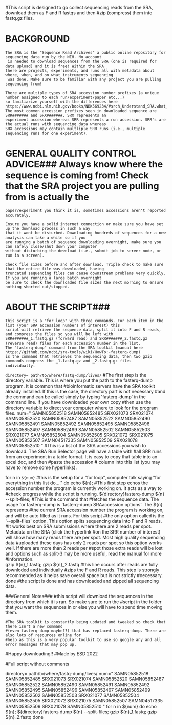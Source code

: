 #This script is designed to go collect sequencing reads from the SRA, download them as F and R fastqs and then
#zip (compress) them into fastq.gz files. 

# BACKGROUND
    The SRA is the "Sequence Read Archives" a public online repository for sequencing data run by the NIH. No account
     is needed to download sequences from the SRA (one is required for data upload) and it is free! Within the SRA
    there are projects, experiments, and runs all with metadata about where, when, and on what instruments sequencing
     was done. Make sure to be familiar with any project you are pulling sequencing from! 

    There are multiple types of SRA accession number prefixes (a unique number assigned to each run/experiment/paper etc...) 
    so familiarize yourself with the differences here https://www.ncbi.nlm.nih.gov/books/NBK569234/#srch_Understand_SRA.what_do_the_differen
    The most common accession prefixes seen in downloaded sequence are SRR####### and SRX#######. SRX represents an 
    experiment accession whereas SRR represents a run accession. SRR's are the actual runs with sequencing data whereas 
    SRX accessions may contain multliple SRR runs (i.e., multiple sequencing runs for one experiment). 

# GENERAL QUALITY CONTROL ADVICE###    Always know where the sequence is coming from! Check that the SRA project you are pulling from is actually the
    paper/experiment you think it is, sometimes accessions aren't reported accurately.

    Ensure you have a solid internet connection or make sure you have set up the download process in such a way
    that it wont be disturbed. Downloading hundreds of sequences for a new analysis can take a while so if you 
    are running a batch of sequence downloading overnight, make sure you can safely close/shut down your computer
    without disturbing the download (i.e., submit job to server node, or run in a screen).
    
    Check file sizes before and after download. Triple check to make sure that the entire file was downloaded, having
    truncated sequencing files can cause downstream problems very quickly. If you are running a large batch overnight
    be sure to check the downloaded file sizes the next morning to ensure nothing shorted out/stopped. 

# ABOUT THE SCRIPT###
    This script is a "for loop" with three commands. For each item in the list (your SRA accession numbers of interest) this 
    script will retrieve the sequence data, split it into F and R reads, and compress the files so you will be left with
    SRR#######_1.fastq.gz (forward read) and SRR#######_2.fastq.gz (reverse read) files for each accession number in the list.
    The "fasterq-dump" command from the SRA toolkit (manual here https://github.com/ncbi/sra-tools/wiki/HowTo:-fasterq-dump)
    is the command that retrieves the sequencing data, then two gzip commands compress the _1.fastq.gz and _2.fastq.gz files
    individually. 

`directory= path/to/where/fastq-dump/lives/`
    #The first step is the directory variable. This is where you put the path to the fasterq-dump program. It is common that 
    #bioinformatic servers have the SRA toolkit already installed. If this is the case, the directory part is not necessary
    #and the command can be called simply by typing 'fasterq-dump' in the command line. If you have downloaded your own copy
    #then use the directory variable to direct your computer where to look for the program files. 
        num="
      	SAMN05852518
      	SAMN05852485
      	SRX021073
      	SRX021074
      	SAMN05852520
      	SAMN05852487
      	SAMN05852522
      	SAMN05852490
      	SAMN05852491
		SAMN05852492
		SAMN05852495
		SAMN05852496
		SAMN05852497
		SAMN05852499
		SAMN05852502
		SAMN05852503
		SRX021077
		SAMN05852504
		SAMN05852505
		SRX021072
		SRX021075
		SAMN05852507
		SAMN04517335
		SAMN05852509
		SRX021078
		SAMN05852510 
        "
        #This is a list of the SRA accessions you wish to download. The SRA Run Selector page will have a table with
        #all SRR runs from an experiment in a table format. It is easy to copy that table into an excel doc, and then
        #paste the accession # column into this list (you may have to remove some hyperlinks). 

for n in `${num}` #this is the setup for a "for loop", computer talk saying "for everything in this list do...."
do echo ${n}; #This first step echos the accession number the program is currently working on. It acts as a way to
#check progress while the script is running. 
${directory}fasterq-dump ${n} --split-files; #This is the command that
#fetches the sequence data. The usage for fasterq-dump is 'fasterq-dump SRAaccession options'. The ${n} represents 
#the current SRA accession number the program is working on, and will be auto filled as it runs. For this script 
#the only option called is the '--split-files' option. This option splits sequencing data into F and R reads.
#It works best on SRA submissions where there are 2 reads per spot. Metadata on the SRA (click the hyperlink
#on the SRR number of interest) will show how many reads there are per spot. Most high quality sequencing data
#uploaded these days has only 2 reads per spot so this option works well. If there are more than 2 reads per 
#spot those extra reads will be lost and options such as split-3 may be more useful, read the manual for more
#information.  
gzip ${n}_1.fastq; gzip ${n}_2.fastq #this line occurs after reads are fully downloded and individually
#zips the F and R reads. This step is strongly recommended as it helps save overall space but is not strictly
#necessary. 
done #the script is done and has downloaded and zipped all sequencing data. 

###General Notes###
    #this script will download the sequences in the directory from which it is ran. So make sure to run the
    #script in the folder that you want the sequences in or else you will have to spend time moving them. 

    #The SRA toolkit is constantly being updated and tweaked so check that there isn't a new command
    #(even-fasterq-dump maybe??) that has replaced fasterq-dump. There are also lots of resources online for
    #help as this is a very popular toolkit to use so google any and all error messages that may pop up. 

#Happy downloading!!
#Made by ESD 2022

#Full script without comments

directory= path/to/where/fastq-dump/lives/
        num="
      	SAMN05852518
      	SAMN05852485
      	SRX021073
      	SRX021074
      	SAMN05852520
      	SAMN05852487
      	SAMN05852522
      	SAMN05852490
      	SAMN05852491
		SAMN05852492
		SAMN05852495
		SAMN05852496
		SAMN05852497
		SAMN05852499
		SAMN05852502
		SAMN05852503
		SRX021077
		SAMN05852504
		SAMN05852505
		SRX021072
		SRX021075
		SAMN05852507
		SAMN04517335
		SAMN05852509
		SRX021078
		SAMN05852510 
        "
for n in ${num}
do echo ${n}; ${directory}fasterq-dump ${n} --split-files; gzip ${n}_1.fastq; gzip ${n}_2.fastq
done
